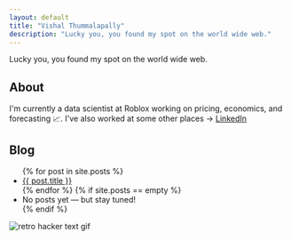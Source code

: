 ```yaml
---
layout: default
title: "Vishal Thummalapally"
description: "Lucky you, you found my spot on the world wide web."
---
```


<p class="intro-text">Lucky you, you found my spot on the world wide web.</p>

<section id="about">
  <h2>About</h2>
  <p>I'm currently a data scientist at Roblox working on pricing, economics, and forecasting 📈. I've also worked at some other places -> <a href="https://www.linkedin.com/in/vishalthummalapally/" target="_blank" rel="noopener">LinkedIn</a></p>
</section>

<section id="blog">
  <h2>Blog</h2>
  <ul class="post-list">
    {% for post in site.posts %}
      <li><a href="{{ post.url | relative_url }}">{{ post.title }}</a></li>
    {% endfor %}
    {% if site.posts == empty %}
      <li>No posts yet — but stay tuned!</li>
    {% endif %}
  </ul>
</section>

<img class="center-gif" src="https://media.giphy.com/media/o0vwzuFwCGAFO/giphy.gif" alt="retro hacker text gif"> 
<!--<img class="center-gif" src="{{ '/assets/img/library.gif' | relative_url }}" alt="Library animation"> -->
